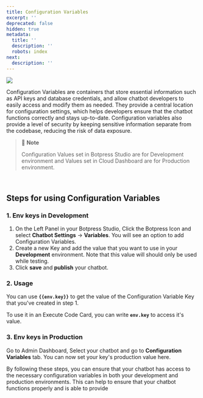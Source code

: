 ```yaml
---
title: Configuration Variables
excerpt: ''
deprecated: false
hidden: true
metadata:
  title: ''
  description: ''
  robots: index
next:
  description: ''
---
```

![](https://files.readme.io/5ba8b2f-image.png)

Configuration Variables are containers that store essential information such as API keys and database credentials, and allow chatbot developers to easily access and modify them as needed. They provide a central location for configuration settings, which helps developers ensure that the chatbot functions correctly and stays up-to-date. Configuration variables also provide a level of security by keeping sensitive information separate from the codebase, reducing the risk of data exposure.

> 📘 **Note**
> 
> Configuration Values set in Botpress Studio are for Development environment and Values set in Cloud Dashboard are for Production environment.

<br />

## Steps for using Configuration Variables

### 1. Env keys in Development

1. On the Left Panel in your Botpress Studio, Click the Botpress Icon and select **Chatbot Settings** -> **Variables**. You will see an option to add Configuration Variables.
2. Create a new Key and add the value that you want to use in your **Development** environment. Note that this value will should only be used while testing.
3. Click **save** and **publish** your chatbot.

### 2. Usage

You can use **`{{env.key}}`** to get the value of the Configuration Variable Key that you've created in step 1.

To use it in an Execute Code Card, you can write **`env.key`** to access it's value.

### 3. Env keys in Production

Go to Admin Dashboard, Select your chatbot and go to **Configuration Variables** tab. You can now set your key's production value here.

By following these steps, you can ensure that your chatbot has access to the necessary configuration variables in both your development and production environments. This can help to ensure that your chatbot functions properly and is able to provide